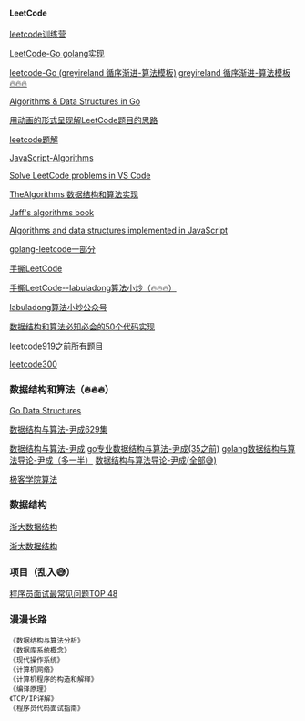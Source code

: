 #### LeetCode

[leetcode训练营](https://www.acwing.com/problem/)

[LeetCode-Go golang实现](https://github.com/halfrost/LeetCode-Go)

[leetcode-Go (greyireland 循序渐进-算法模板)](https://github.com/greyireland/algorithm-pattern)
[greyireland 循序渐进-算法模板 🔥🔥🔥](https://greyireland.gitbook.io/algorithm-pattern/shu-ju-jie-gou-pian/binary_tree)


[Algorithms & Data Structures in Go](https://github.com/arnauddri/algorithms)

[用动画的形式呈现解LeetCode题目的思路](https://github.com/MisterBooo/LeetCodeAnimation)

[leetcode题解](https://github.com/azl397985856/leetcode)

[JavaScript-Algorithms](https://github.com/sisterAn/JavaScript-Algorithms)

[Solve LeetCode problems in VS Code](https://github.com/jdneo/vscode-leetcode)

[TheAlgorithms 数据结构和算法实现](https://github.com/TheAlgorithms)

[Jeff's algorithms book](https://github.com/jeffgerickson/algorithms)

[Algorithms and data structures implemented in JavaScript](https://github.com/trekhleb/javascript-algorithms)

[golang-leetcode一部分](https://github.com/heiy/LeetCode)


[手撕LeetCode](https://github.com/labuladong/fucking-algorithm)

[手撕LeetCode--labuladong算法小炒（🔥🔥🔥）](https://labuladong.gitbook.io/algo/)

[labuladong算法小炒公众号](https://mp.weixin.qq.com/s/AWsL7G89RtaHyHjRPNJENA)

[数据结构和算法必知必会的50个代码实现](https://github.com/wangzheng0822/algo)

[leetcode919之前所有题目](https://github.com/grandyang/leetcode)

[leetcode300](https://leetcode.wang/)

### 数据结构和算法（🔥🔥🔥）

[Go Data Structures](https://github.com/emirpasic/gods)

[数据结构与算法-尹成629集](https://www.bilibili.com/video/BV11K4y1t7kk?p=76)

[数据结构与算法-尹成](https://www.bilibili.com/video/av81882246?p=1)
[go专业数据结构与算法-尹成(35之前)](https://edu.csdn.net/course/detail/26960)
[golang数据结构与算法导论-尹成（多一半）](https://ke.qq.com/course/455577) 
[数据结构与算法导论-尹成(全部😅)](https://edu.51cto.com/course/20394.html)

[极客学院算法](https://wiki.jikexueyuan.com/project/step-by-step-learning-algorithm/)

### 数据结构

[浙大数据结构](https://github.com/CYBruce/DataStructure_Algorithm_ZJU)

[浙大数据结构](https://www.bilibili.com/video/BV1JW411i731?p=54)

### 项目（乱入😅）

[程序员面试最常见问题TOP 48](https://zhuanlan.zhihu.com/p/45469008)


### 漫漫长路

    《数据结构与算法分析》
    《数据库系统概念》
    《现代操作系统》
    《计算机网络》
    《计算机程序的构造和解释》
    《编译原理》
    《TCP/IP详解》
    《程序员代码面试指南》


